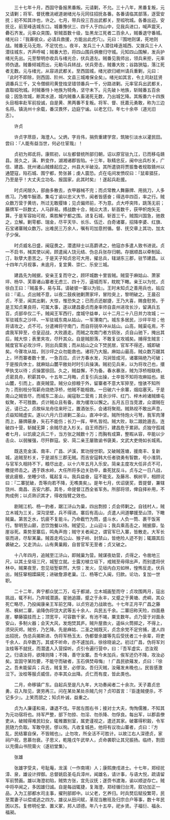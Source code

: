 <!-- { "loadSidebar": true } -->
　　三十七年十月，西固守备报黑番叛。元请剿，不允。三十八年，黑番复叛，元又请剿；将军、督抚檄洮岷道谢绪光与元同往招抚各番。各番请临其部落，逐营安抚；初不知其诈也，许之。七月，带兵役三百出武都关，至呱吮城。各番出迎。安抚讫，前至峰迭城东口。城番豫伏三、四千人于四山中，见我兵进口，喊声震天，礨石齐发。元率众突围，斩贼首数十级，坠黑龙江死者二百余人，贼番退守番城。绪光曰：『我寡彼众，必请兵救援，方能出此虎穴』。元曰：『围地则谋，死地则战。贼番无马无炮，不足忧也』。夜半，发兵三十人潜往峰迭城西、又拨兵三十人潜往城东，齐声呼喊；贼番大恐，将四山围兵俱撤归守城。元知四山围解，发兵护绪光先出。元至黎明亦收兵与绪光合，伏兵道左。贼番见我师出，领兵来拒，元率师伪退。贼番倾城而出，元勒马兵转战，伏兵旁击，贼番大败；谷路狭隘，落江死者无数。元与绪光，从容进武都关。至西固城，绪光欲归岷州请兵重剿，元曰：『此时不即除，则西固、阶州、文县三城难保全矣』。绪光如其言，令土司赵廷贤调番兵三千，又令僧纲司黄登烛坚错领番兵一千，分路进剿。元率官兵出武都关，直取呱吮城。时贼番恃卜地族为犄角，坚守未下。元先破卜地族，斩贼番五百余级；因急攻城，断其水道，城内贼番人畜渴死无数，乃出城乞降。其叛番六十四族头目相率赴军前投诚，自是黄、黑两番不复叛。将军、督、抚嘉元勇敢，称为三边名将。镇洮州十余载，番汉畏怀，边庭宁谧。以老乞归，年七十余卒（道光旧志）。

　　许贞

　　许贞字荩臣，海澄人。父炳，字肖伟，捐赀重建学宫，筑陂引淡水以灌民田。尝曰：『人能有益当世，何必仕宦哉』！

　　贞初为郑氐将。康熙初，以左都督统所部归朝，诏以原官驻九江，已而移屯赣县。居久之，滇、黔变作，湖湘诸郡皆陷。十三年，耿精忠反，闽中出兵杉关，广信、建昌、抚州诸山贼蜂起应之，州县大半破没。其所遣骁将贾振鲁者规取赣州以通楚寇，陷石城、围宁都，势张甚；虔人震恐。贞在屯间发愤叹曰：『鼠辈猖狂，乃至是乎！大丈夫立功名、报国家，此其时矣』！遂起兵赴援。

　　时贞闲居久，部曲多散去，衣甲器械不完；而贞常教人舞藤牌、用挑刀，人多练习。乃椎牛酾酒，集屯丁谕以忠义大节，闻者皆感奋；得选卒四百，率之行。贼众数万营于黄坊，所过无敢撄锋；见贞偏师前，不为意。贞大呼突阵，跳荡无前；藤牌军一跃数丈，人马辟易。搏战数十合，贼众大溃，斩首数千，获甲帜炮矢无算。于是军容始可观，乘胜解宁都之围。进复石城，斩首三千。贼围兴国急，驰救之，立解。剿雩都、瑞金，尽平天华、长乐、伍迁、白奇诸寨，招降李婆、红旗、石宝诸寨贼众数万。出难民三万余人，嘱有司加意拊循。督、抚交章上其功，加太子少保。 

　　时贞威名日盛，闽寇畏之，潜遣辩士以高爵诱之，他寇亦多遣人致书进说。贞一不启书，械其使以闻，顾遣闽人饶元结、伪总兵张存归朝。存据顺昌以牵制延、汀，耿孽大患苦之。于是天子知贞忠可大用，擢总兵，辖湖东三郡，驻节建昌。以十四年六月视事，未逾月，复宜黄、崇仁、乐安三城。

　　建昌先为贼据，安亲王复而守之，顾环城数十里皆贼。贼营于麻姑山、萧家坪、杨华、芙蓉诸山寨者无虑三、四十万，逼城而军，眈眈下瞰。亲王以为忧，贞徐白王曰：『贼虽多，易与耳。请破彼一寨以为验』。王时未知贞之善用兵也，姑应曰：『诺』。贞出贼不意，以夜二鼓疾驰剿萧家坪，冒险突上，黎明破之。王晨召贞，不至，闻其出剿，大惊，惟恐失之；已而贞还献捷，王乃大喜，赐食慰劳。于是王知贞果良将，可属大事，遂以建昌委贞而身率师自袁州进攻长沙，留满兵五百，贞部卒仅二千。贼闻王军西行，度城守益单，以十二月二十八日并力攻城；一军驻城东之沙坪、一军驻城东南从姑山，一军薄南门。城东多居民，沙坪平坦；他将请攻之，贞不可。分遣裨将守南门，而自将锐卒冲从姑山。山高，贼渠屯焉，不虞我军猝至，仓皇迎战，大败遁走。而贼之攻南门者方鸱张，贞自山驰下，掩出其后，贼大惊；表里夹攻，尽歼其众。自是贼胆落，不敢复议攻城矣。捕得生贼言：贼度官军必攻沙坪，则出兵縻我；而从姑山之众下焚民居，官军不得还，城即破矣。今骤攻从姑，则沙坪之众勿能救也。诸将乃大服。麻姑山最高，贼众数万踞其上，环而寨者数十里，一急百应。贞计方春水发，沟涧皆成河，诸寨隔绝乃可破；于是按兵休士，就麻姑山麓平敞处时时引兵操演。贼初见兵来，以为将攻己也，擐甲执戈以待；贞操罢徐回。久之，贼益懈，不为备。春水暴涨，贼为浮桥相联络，贞密具舟，积薪其中。十五年二月晦，贞复引兵出操，士卒皆不知将攻麻姑也。抵山麓，引而上，直突贼营。贼分众掠粮于外，留寨者不意大军猝至，惶骇不知所为；而别枝分驾薪舟烧绝浮桥，他贼不能相救。一日破六十余寨，烟焰塞天。于是南山之贼皆尽，而城东二圣山，闽寇耿二营焉；其余沙坪、红门、梓木岭诸贼蜂屯蚁聚，不可胜数。贞计贼众且有备，故为缓攻以懈之。五月五日当竞渡，众谓贼在近，请已之。贞故纵龙舟往来旴江，置酒张乐，会诸将聚观。贼熟视不敢出声息，贞益知贼虚实。遂以六月六日进剿二圣山，直冲中坚。贼所恃炮火弓弩，我军肉薄而上，藤牌蔽身，矢石不能伤；长刀一挥，甲札皆彻。贼大败，耿二踉跄遁去。连破四十营，斩馘无算；余贼尽走入杉关。自王师西行，建昌危于累卵。贞独守孤城者七月，以饥疲之兵二千，当方张之贼数十万；而胸有成算，整暇从容，卒能以少击众、以弱摧强，尽歼群寇。安、简二亲王屡致谕书褎美，文武大吏倚如长城焉。

　　既迭克金溪、南丰、广昌、泸溪，累功授世职。又破贼莲塘，援南丰、复新城，追贼至杉关，于是湖东三郡无贼。而吉安寇韩大任者骁勇有智数，号小淮阴，与官军久相持不下，粮尽出走，以十六年五月入乐安。简亲主度攻大任非贞不可，檄提师击之。遇于跌水岭，大任所将多边关劲卒，垂死犹反斗。贞与之一日八战，彼此疲极，坐睡少顷，辄起复斗。我兵益奋，寇不能支。及藤吊、枫树平，相顾诧曰：『二寨犹破，吾等向若不降，无噍类矣』。是年七月，优诏褎奖，晋提督，兼辖饶州、南昌、吉安六郡。其冬，命提督江西全省军务。所部将领，俾自择补用，不拘成例；以贞熟识其才，得收指臂之效也。

　　剧贼江机、杨一豹者，踞江浒山为巢，四出剽掠；贞会师剿之。自钱村人，贼立木城为三关，深沟坚壁，兵不得进。寨后有高山，贞遣人间道攀援至山顶，下瞰贼巢。第苦乏水，饥疲不复能斗。乃命截竹为筒，盛斗水，人负一筒、裹干饭宵行。黎明至山巅，恣饮饱餐以待。贼望见，上山迎斗；我兵乘高击之，贼披靡，坠崖谷死。乘势至寨后，鸣角声炮；贼守关者闻之，谓官军巳入寨，皆散走。大军长驱而进，尽犁某巢。贼首走鸡公山、猴子岭、封禁山，皆绝险人迹不到；辄蹑其后袭破之。又走洪山，山有黄巢殿，自昔官军无至者；贞又破之。

　　十八年四月，追贼至江浒山，即贼巢为营。贼谋夜劫营，贞得之，令凿地三尺，以其土垒垣三尺，城堑立就。士露刃植立垣下，戒贼至毋得出声，而别遣将伏林中。贼果夜至，忽见垣堑崭然，大惊；发火，见垣内白刃如林，惶怖反走。伏兵出，贼狂窜相蹂躏死；进破詹源老巢。江、杨等亡入闽，归款。论功，复加一世职。

　　二十二年，奔宁都众犹二万，屯于都湖，立木城画堑而守；贞攻围两月，寇出挑战，辄不利，乃弃城潜遁。星驰追蹑，蹙之于永丰，又蹙之于黄塘、虎峒，其众死亡略尽，乃投闽康亲王军前乞降，以贞穷追力战故也。十七年正月平广昌之藤吊、枫树二寨，谕降伪将饶大武等五十余人、兵民五千余。二寨旧称天险，四面悬崖，攀藤猿挂而上；顶宽平，可容数千家，有池不竭，粟支数年。贞乃营于对面永安山，多制火器；会天大风，发炮焚其庐。贼升屋救火，遥纵火筒掷之，不得上，须臾灰烬。贼穷，乃乞降。先是麻姑、二圣之贼既灭，贞念余党不足穷捕，遣人四出招抚，伪总兵揭斯进、伪将军杨玉太、伪都督余雄等先后受抚者三十余辈，将吏千余人、兵卒数万。其或不听命，亦不遽加兵，徐徐晓谕之。初过广昌，伪将军刘汝桂等不就抚，而潜遣人入营探听。贞引令遍行营中，曰：『吾军虚实，恣汝观之。归语汝将，欲降则降；不降，善守汝寨。吾今未加兵，俟军还仍不降，攻汝必矣。宜固守某险要，不能守而破者，玉石俱焚毋悔』！广昌民欲薙发，贞曰：『徐之。吾未能留兵；兵去，贼复至，必僇汝。吾归灭贼，汝薙发未晚也』。民皆感激泣下。汝桂等服贞威信，亦率其众出降。贞仁而有度，皆此类也。

　　二月，命移镇广东。自起兵至是凡九年，大功奏闻者二十余次。天子嘉贞忠勇，召入陛见，褒劳再三。问在某处某处杀贼几何？贞叩首言：『臣逢贼便杀，不记多少』。上笑而颔之；知贞朴诚，益重之。

　　贞为人廉谨和易，谦退不伐。平居左图右书；接对士大夫，恂恂儒雅，不知其为元功宿将也。持军严整，部下勿掠、勿淫、勿杀降、勿俘良。每出军，以郡县僚吏从，破贼得难民妇女，辄帷置别室，属吏谨视之，遣还其家。破寨得积榖，令军民随力负取。军敢夺民，僇以徇。凡收复城邑，他将有议攻山寨者，贞曰：『方乱，民结寨自保，不皆贼也』。止勿攻，所全活不可胜计。以故江右人深德贞，家祠户祝，思慕勿衰。子思义，乾隆戊午武举人，贞命袭职让其兄振扬。临终，割田以充儒山书院膏火（遂初堂集）。

　　张雄

　　张雄字受夫，号耻庵，龙溪（一作南靖）人；康熙庚戌进士。十七年，郑经扰漳、泉，雄设计捍御。总督姚启圣屯兵漳州，闻雄名，请计事，与语大悦，疏请留军前赞画。雄以海澄初陷，贼势方张，宜先议抚；遂赍书渡海，谕以顺逆存亡。贼中将卒闻之，多因雄归诚。自是每战辄捷，复海澄，郑经循归台湾，叙功加正一品，入为工部都水司主事，擢刑部郎中。以父老，乞养归。时兵燹后赋役繁苛，民至鬻妻子以偿或逃之四方。雄议从田问赋，革现当散班及归宗合户等事，数十年民困以苏。复修明伦堂、置义冢，邦人颂德。年八十五卒，祀乡贤。子福衍、福永、福昶。

